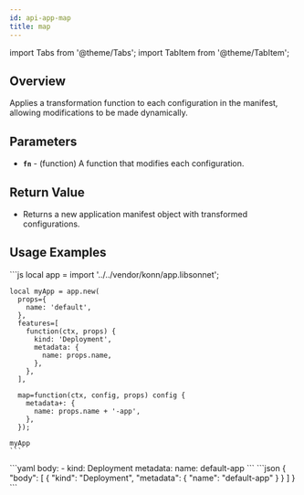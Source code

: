 ```yaml
---
id: api-app-map
title: map
---
```


import Tabs from '@theme/Tabs';
import TabItem from '@theme/TabItem';



## Overview
Applies a transformation function to each configuration in the manifest, allowing modifications to be made dynamically.

## Parameters
- **`fn`** - (function) A function that modifies each configuration.

## Return Value
- Returns a new application manifest object with transformed configurations.

## Usage Examples



<Tabs>
    <TabItem value="jsonnet" label="Jsonnet" default>
    ```js
    local app = import '../../vendor/konn/app.libsonnet';

    local myApp = app.new(
      props={
        name: 'default',
      },
      features=[
        function(ctx, props) {
          kind: 'Deployment',
          metadata: {
            name: props.name,
          },
        },
      ],

      map=function(ctx, config, props) config {
        metadata+: {
          name: props.name + '-app',
        },
      });

    myApp
    ```
  </TabItem>
  <TabItem value="yaml" label="YAML Output">
    ```yaml
    body:
      - kind: Deployment
        metadata:
          name: default-app
    ```
  </TabItem>
  <TabItem value="json" label="JSON Output">
    ```json
    {
       "body": [
          {
             "kind": "Deployment",
             "metadata": {
                "name": "default-app"
             }
          }
       ]
    }
    ```  
  </TabItem>
</Tabs>


